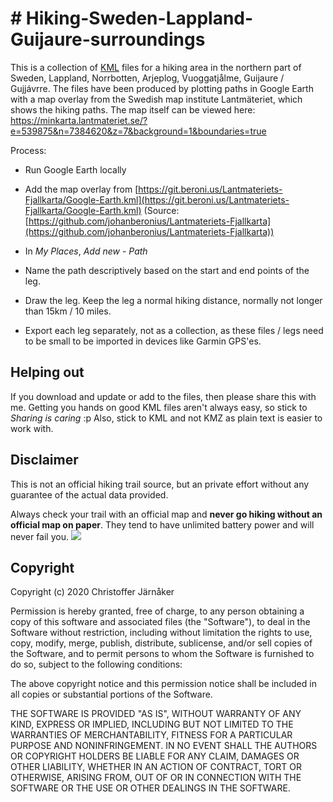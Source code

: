 # # Hiking-Sweden-Lappland-Guijaure-surroundings

This is a collection of [KML](https://en.wikipedia.org/wiki/Keyhole_Markup_Language) files for a hiking area in the northern part of Sweden, Lappland, Norrbotten, Arjeplog, Vuoggatjålme, Guijaure / Gujjávrre.
The files have been produced by plotting paths in Google Earth with a map overlay from the Swedish map institute Lantmäteriet, which shows the hiking paths.
The map itself can be viewed here: https://minkarta.lantmateriet.se/?e=539875&n=7384620&z=7&background=1&boundaries=true

Process:
* Run Google Earth locally
* Add the map overlay from [https://git.beroni.us/Lantmateriets-Fjallkarta/Google-Earth.kml](https://git.beroni.us/Lantmateriets-Fjallkarta/Google-Earth.kml)
(Source: [https://github.com/johanberonius/Lantmateriets-Fjallkarta](https://github.com/johanberonius/Lantmateriets-Fjallkarta))

* In *My Places*, *Add new* - *Path*
* Name the path descriptively based on the start and end points of the leg. 
* Draw the leg. Keep the leg a normal hiking distance, normally not longer than 15km / 10 miles.
* Export each leg separately, not as a collection, as these files / legs need to be small to be imported in devices like Garmin GPS'es.

## Helping out
If you download and update or add to the files, then please share this with me.
Getting you hands on good KML files aren't always easy, so stick to *Sharing is caring* :p
Also, stick to KML and not KMZ as plain text is easier to work with.

## Disclaimer

This is not an official hiking trail source, but an private effort without any guarantee of the actual data provided. 

Always check your trail with an official map and **never go hiking without an official map on paper**. They tend to have unlimited battery power and will never fail you.
![](https://raw.githubusercontent.com/jrnker/Hiking-Sweden-Lappland-Guijaure-surroundings/master/Leg%20overview.png)
## Copyright
Copyright (c) 2020 Christoffer Järnåker

Permission is hereby granted, free of charge, to any person obtaining a copy
of this software and associated files (the "Software"), to deal
in the Software without restriction, including without limitation the rights
to use, copy, modify, merge, publish, distribute, sublicense, and/or sell
copies of the Software, and to permit persons to whom the Software is
furnished to do so, subject to the following conditions:

The above copyright notice and this permission notice shall be included in all
copies or substantial portions of the Software.

THE SOFTWARE IS PROVIDED "AS IS", WITHOUT WARRANTY OF ANY KIND, EXPRESS OR
IMPLIED, INCLUDING BUT NOT LIMITED TO THE WARRANTIES OF MERCHANTABILITY,
FITNESS FOR A PARTICULAR PURPOSE AND NONINFRINGEMENT. IN NO EVENT SHALL THE
AUTHORS OR COPYRIGHT HOLDERS BE LIABLE FOR ANY CLAIM, DAMAGES OR OTHER
LIABILITY, WHETHER IN AN ACTION OF CONTRACT, TORT OR OTHERWISE, ARISING FROM,
OUT OF OR IN CONNECTION WITH THE SOFTWARE OR THE USE OR OTHER DEALINGS IN THE
SOFTWARE.